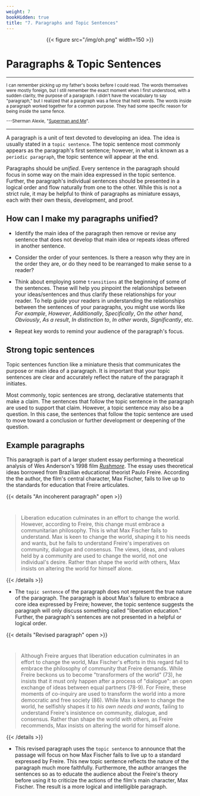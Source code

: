 ```yaml
---
weight: 7
bookHidden: true
title: "7. Paragraphs and Topic Sentences"
---
```


<div style="text-align:center">{{< figure src="/img/oh.png" width=150 >}}</div>

# Paragraphs & Topic Sentences

---
  <small>

I can remember picking up my father's books before I could read. The
words themselves were mostly foreign, but I still remember the exact
moment when I first understood, with a sudden clarity, the purpose of
a paragraph. I didn't have the vocabulary to say \"paragraph,\" but I
realized that a paragraph was a fence that held words. The words
inside a paragraph worked together for a common purpose. They had some
specific reason for being inside the same fence.

---Sherman Alexie, "[Superman and Me](http://articles.latimes.com/1998/apr/19/books/bk-42979)".

 </small>

---

A paragraph is a unit of text devoted to developing an idea. The idea is
usually stated in a `topic sentence`. The topic sentence most commonly
appears as the paragraph's first sentence; however, in what is known as
a `periodic paragraph`, the topic sentence will appear at the end.

Paragraphs should be *unified*. Every sentence in the paragraph should
focus in some way on the main idea expressed in the topic sentence. Further, the
paragraph's individual sentences should be presented in a logical order
and flow naturally from one to the other. While this is not a strict rule, it may be helpful to think of
paragraphs as miniature essays, each with their own thesis,
development, and proof.

## How can I make my paragraphs unified?

-   Identify the main idea of the paragraph then remove or revise any
    sentence that does not develop that main idea or repeats ideas
    offered in another sentence.

-   Consider the order of your sentences. Is there a reason why they are
    in the order they are, or do they need to be rearranged to make
    sense to a reader?

-   Think about employing some `transitions` at the beginning of some
    of the sentences. These will help you pinpoint the relationships
    between your ideas/sentences and thus clarify these relationships
    for your reader. To help guide your readers in understanding the
    relationships between the sentences of your paragraphs, you might
    use words like *For example*, *However*, *Additionally*,
    *Specifically*, *On the other hand*, *Obviously*, *As a result*, *In
    distinction to*, *In other words*, *Significantly*, etc.

-   Repeat key words to remind your audience of the paragraph's focus.

## Strong topic sentences


Topic sentences function like a miniature thesis that communicates the
purpose or main idea of a paragraph. It is important that your topic
sentences are clear and accurately reflect the nature of the paragraph
it initiates.

Most commonly, topic sentences are strong, declarative statements that
make a claim. The sentences that follow the topic sentence in the
paragraph are used to support that claim. However, a topic sentence may
also be a question. In this case, the sentences that follow the topic
sentence are used to move toward a conclusion or further development or
deepening of the question.

## Example paragraphs

This paragraph is part of a larger student essay performing a
theoretical analysis of Wes Anderson's 1998 film
[*Rushmore*](http://en.wikipedia.org/wiki/Rushmore_%28film%29). The
essay uses theoretical ideas borrowed from Brazilian educational
theorist Paulo Freire. According the the author, the film's central
character, Max Fischer, fails to live up to the standards for education
that Freire articulates.


{{< details "An incoherent paragraph" open >}}
#

> Liberation education culminates in an effort to change the world.
However, according to Freire, this change must embrace a communitarian
philosophy. This is what Max Fischer fails to understand. Max is keen to
change the world, shaping it to his needs and wants, but he fails to
understand Freire's imperatives on community, dialogue and consensus.
The views, ideas, and values held by a community are used to change the
world, not one individual's desire. Rather than shape the world *with*
others, Max insists on altering the world for himself alone.


{{< /details >}}


- The `topic sentence` of the paragraph does not represent the
    true nature of the paragraph. The paragraph is about Max's failure
    to embrace a core idea expressed by Freire; however, the topic
    sentence suggests the paragraph will only discuss something called
    "liberation education." Further, the paragraph's sentences are not
    presented in a helpful or logical order.


{{< details "Revised paragraph" open >}}
#


> Although Freire argues that liberation education culminates in an effort
to change the world, Max Fischer's efforts in this regard fail to
embrace the philosophy of community that Freire demands. While Freire
beckons us to become "transformers of the world" (73), he insists
that it must only happen after a process of "dialogue": an open exchange
of ideas between equal partners (78-9). For Freire, these moments of
co-inquiry are used to transform the world into a more democratic and
free society (86). While Max is keen to change the world, he selfishly
shapes it to *his own needs and wants*, failing to understand Freire's
insistence on community, dialogue, and consensus. Rather than shape the
world *with* others, as Freire recommends, Max insists on altering the
world for himself alone.

{{< /details >}}

- This revised paragraph uses the `topic sentence` to announce
    that the passage will focus on how Max Fischer fails to live up to a
    standard expressed by Freire. This new topic sentence reflects the
    nature of the paragraph much more faithfully. Furthermore, the
    author arranges the sentences so as to educate the audience about
    the Freire's theory before using it to criticize the actions of the
    film's main character, Max Fischer. The result is a more logical and
    intelligible paragraph.
